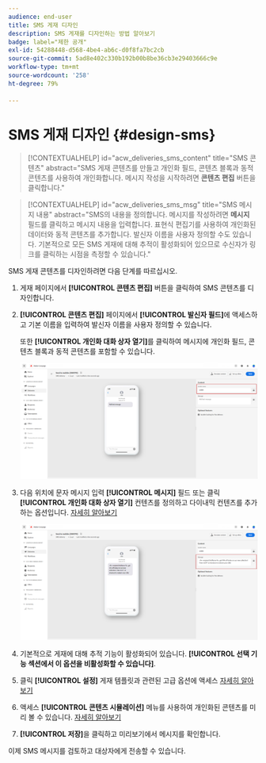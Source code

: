 ```yaml
---
audience: end-user
title: SMS 게재 디자인
description: SMS 게재를 디자인하는 방법 알아보기
badge: label="제한 공개"
exl-id: 54288448-d568-4be4-ab6c-d0f8fa7bc2cb
source-git-commit: 5ad8e402c330b192b00b8be36cb3e29403666c9e
workflow-type: tm+mt
source-wordcount: '258'
ht-degree: 79%

---
```


# SMS 게재 디자인 {#design-sms}

>[!CONTEXTUALHELP]
>id="acw_deliveries_sms_content"
>title="SMS 콘텐츠"
>abstract="SMS 게재 콘텐츠를 만들고 개인화 필드, 콘텐츠 블록과 동적 콘텐츠를 사용하여 개인화합니다. 메시지 작성을 시작하려면 **콘텐츠 편집** 버튼을 클릭합니다."

>[!CONTEXTUALHELP]
>id="acw_deliveries_sms_msg"
>title="SMS 메시지 내용"
>abstract="SMS의 내용을 정의합니다. 메시지를 작성하려면 **메시지** 필드를 클릭하고 메시지 내용을 입력합니다. 표현식 편집기를 사용하여 개인화된 데이터와 동적 콘텐츠를 추가합니다. 발신자 이름을 사용자 정의할 수도 있습니다. 기본적으로 모든 SMS 게재에 대해 추적이 활성화되어 있으므로 수신자가 링크를 클릭하는 시점을 측정할 수 있습니다."

SMS 게재 콘텐츠를 디자인하려면 다음 단계를 따르십시오.

1. 게재 페이지에서 **[!UICONTROL 콘텐츠 편집]** 버튼을 클릭하여 SMS 콘텐츠를 디자인합니다.

1. **[!UICONTROL 콘텐츠 편집]** 페이지에서 **[!UICONTROL 발신자 필드]**&#x200B;에 액세스하고 기본 이름을 입력하여 발신자 이름을 사용자 정의할 수 있습니다.

   또한 **[!UICONTROL 개인화 대화 상자 열기]**&#x200B;를 클릭하여 메시지에 개인화 필드, 콘텐츠 블록과 동적 콘텐츠를 포함할 수 있습니다.

   ![](assets/sms_content_1.png)

1. 다음 위치에 문자 메시지 입력 **[!UICONTROL 메시지]** 필드 또는 클릭 **[!UICONTROL 개인화 대화 상자 열기]** 컨텐츠를 정의하고 다이내믹 컨텐츠를 추가하는 옵션입니다. [자세히 알아보기](../personalization/gs-personalization.md)

   ![](assets/sms_content_2.png)

1. 기본적으로 게재에 대해 추적 기능이 활성화되어 있습니다. **[!UICONTROL 선택 기능 섹션에서 이 옵션을 비활성화할 수 있습니다]**.

1. 클릭 **[!UICONTROL 설정]** 게재 템플릿과 관련된 고급 옵션에 액세스 [자세히 알아보기](../advanced-settings/delivery-settings.md)

1. 액세스 **[!UICONTROL 콘텐츠 시뮬레이션]** 메뉴를 사용하여 개인화된 콘텐츠를 미리 볼 수 있습니다. [자세히 알아보기](send-sms.md#preview-sms)

1. **[!UICONTROL 저장]**&#x200B;을 클릭하고 미리보기에서 메시지를 확인합니다.

이제 SMS 메시지를 검토하고 대상자에게 전송할 수 있습니다.
